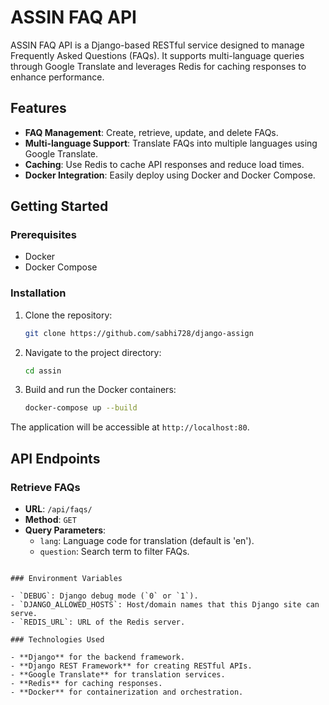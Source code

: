 # ASSIN FAQ API

ASSIN FAQ API is a Django-based RESTful service designed to manage Frequently Asked Questions (FAQs). It supports multi-language queries through Google Translate and leverages Redis for caching responses to enhance performance.

## Features

- **FAQ Management**: Create, retrieve, update, and delete FAQs.
- **Multi-language Support**: Translate FAQs into multiple languages using Google Translate.
- **Caching**: Use Redis to cache API responses and reduce load times.
- **Docker Integration**: Easily deploy using Docker and Docker Compose.

## Getting Started

### Prerequisites

- Docker
- Docker Compose

### Installation

1. Clone the repository:
   ```bash
   git clone https://github.com/sabhi728/django-assign
   ```

2. Navigate to the project directory:
   ```bash
   cd assin
   ```

3. Build and run the Docker containers:
   ```bash
   docker-compose up --build
   ```

The application will be accessible at `http://localhost:80`.

## API Endpoints

### Retrieve FAQs

- **URL**: `/api/faqs/`
- **Method**: `GET`
- **Query Parameters**:
  - `lang`: Language code for translation (default is 'en').
  - `question`: Search term to filter FAQs.

```

### Environment Variables

- `DEBUG`: Django debug mode (`0` or `1`).
- `DJANGO_ALLOWED_HOSTS`: Host/domain names that this Django site can serve.
- `REDIS_URL`: URL of the Redis server.

### Technologies Used

- **Django** for the backend framework.
- **Django REST Framework** for creating RESTful APIs.
- **Google Translate** for translation services.
- **Redis** for caching responses.
- **Docker** for containerization and orchestration.
